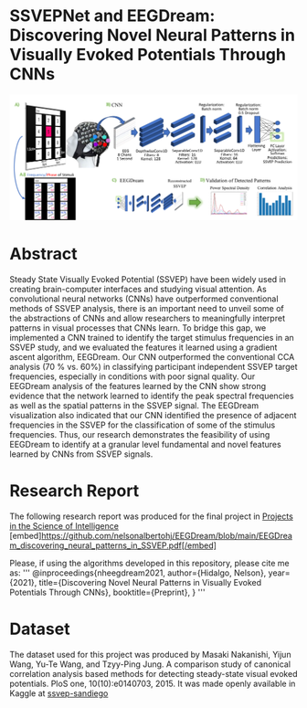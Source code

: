 # SSVEPNet and EEGDream: Discovering Novel Neural Patterns in Visually Evoked Potentials Through CNNs

![alt text](https://github.com/nelsonalbertohj/EEGDream/blob/main/Experiment_set_up_main_diagram.png?raw=true)

# Abstract
Steady State Visually Evoked Potential (SSVEP) have been widely used in creating brain-computer interfaces and studying visual attention. As convolutional neural networks (CNNs) have outperformed conventional methods of SSVEP analysis, there is an important need to unveil some of the abstractions of CNNs and allow researchers to meaningfully interpret patterns in visual processes that CNNs learn. To bridge this gap, we implemented a CNN trained to identify the target stimulus frequencies in an SSVEP study, and we evaluated the features it learned using a gradient ascent algorithm, EEGDream. Our CNN outperformed the conventional CCA analysis (70 % vs. 60%) in classifying participant independent SSVEP target frequencies, especially in conditions with poor signal quality. Our EEGDream analysis of the features learned by the CNN show strong evidence that the network learned to identify the peak spectral frequencies as well as the spatial patterns in the SSVEP signal. The EEGDream visualization also indicated that our CNN identified the presence of adjacent frequencies in the SSVEP for the classification of some of the stimulus frequencies. Thus, our research demonstrates the feasibility of using EEGDream to identify at a granular level fundamental and novel features learned by CNNs from SSVEP signals.

# Research Report
The following research report was produced for the final project in [Projects in the Science of Intelligence](https://cbmm.mit.edu/9-58/2021)
[embed]https://github.com/nelsonalbertohj/EEGDream/blob/main/EEGDream_discovering_neural_patterns_in_SSVEP.pdf[/embed]

Please, if using the algorithms developed in this repository, please cite me as:
'''
@inproceedings{nheegdream2021,
   author={Hidalgo, Nelson},
   year={2021},
   title={Discovering Novel Neural Patterns in Visually Evoked Potentials Through CNNs},
   booktitle={Preprint},
}
'''

# Dataset
The dataset used for this project was produced by Masaki Nakanishi, Yijun Wang, Yu-Te Wang, and Tzyy-Ping Jung. A comparison study of canonical correlation analysis based methods for detecting steady-state visual evoked potentials. PloS one, 10(10):e0140703, 2015.
It was made openly available in Kaggle at [ssvep-sandiego](https://www.kaggle.com/code/kerneler/starter-ssvep-sandiego-04d82b4d-d/data)